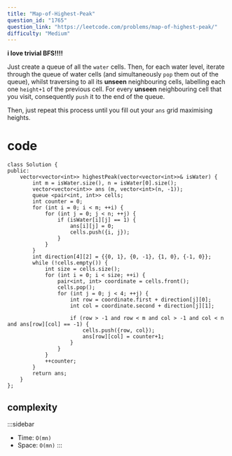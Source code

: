 ```yaml
---
title: "Map-of-Highest-Peak"
question_id: "1765"
question_link: "https://leetcode.com/problems/map-of-highest-peak/"
difficulty: "Medium"
---
```


**i love trivial BFS!!!!**

Just create a queue of all the `water` cells.
Then, for each water level, iterate through the queue of water cells (and simultaneously `pop` them out of the queue), 
whilst traversing to all its **unseen** neighbouring cells, labelling each one `height+1` of the previous cell.
For every **unseen** neighbouring cell that you visit, consequently `push` it to the end of the queue.

Then, just repeat this process until you fill out your `ans` grid maximising heights.

# cod<span>e</span>

``` {.cpp}
class Solution {
public:
    vector<vector<int>> highestPeak(vector<vector<int>>& isWater) {
        int m = isWater.size(), n = isWater[0].size();
        vector<vector<int>> ans (m, vector<int>(n, -1));
        queue <pair<int, int>> cells;
        int counter = 0;
        for (int i = 0; i < m; ++i) {
            for (int j = 0; j < n; ++j) {
                if (isWater[i][j] == 1) {
                    ans[i][j] = 0;
                    cells.push({i, j});
                }
            }
        }
        int direction[4][2] = {{0, 1}, {0, -1}, {1, 0}, {-1, 0}};
        while (!cells.empty()) {
            int size = cells.size();
            for (int i = 0; i < size; ++i) {
                pair<int, int> coordinate = cells.front();
                cells.pop();
                for (int j = 0; j < 4; ++j) {
                    int row = coordinate.first + direction[j][0];
                    int col = coordinate.second + direction[j][1];
    
                    if (row > -1 and row < m and col > -1 and col < n and ans[row][col] == -1) {
                        cells.push({row, col});
                        ans[row][col] = counter+1;
                    }
                }
            }
            ++counter;
        }
        return ans;
    }
};
```

## complexit<span>y</span>

:::sidebar
- Time: `O(mn)`
- Space: `O(mn)`
:::

